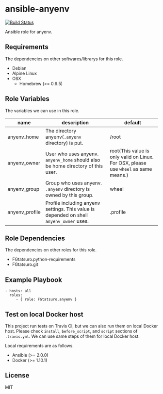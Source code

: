 ansible-anyenv
====================================

[![Build Status](https://travis-ci.org/FGtatsuro/ansible-anyenv.svg?branch=master)](https://travis-ci.org/FGtatsuro/ansible-anyenv)

Ansible role for anyenv.

Requirements
------------

The dependencies on other softwares/librarys for this role.

- Debian
- Alpine Linux
- OSX
  - Homebrew (>= 0.9.5)

Role Variables
--------------

The variables we can use in this role.

|name|description|default|
|---|---|---|
|anyenv_home|The directory anyenv(`.anyenv` directory) is put.|/root|
|anyenv_owner|User who uses anyenv. `anyenv_home` should also be home directory of this user.|root(This value is only valid on Linux. For OSX, please use `wheel` as same means.)|
|anyenv_group|Group who uses anyenv. `.anyenv` directory is owned by this group.|wheel|
|anyenv_profile|Profile including anyenv settings. This value is depended on shell `anyenv_owner` uses.|.profile|

Role Dependencies
-----------------

The dependencies on other roles for this role.

- FGtatsuro.python-requirements
- FGtatsuro.git

Example Playbook
----------------

    - hosts: all
      roles:
         - { role: FGtatsuro.anyenv }

Test on local Docker host
-------------------------

This project run tests on Travis CI, but we can also run them on local Docker host.
Please check `install`, `before_script`, and `script` sections of `.travis.yml`.
We can use same steps of them for local Docker host.

Local requirements are as follows.

- Ansible (>= 2.0.0)
- Docker (>= 1.10.1)

License
-------

MIT
